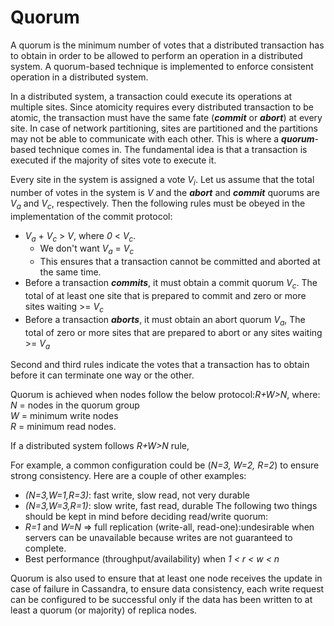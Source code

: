 # Quorum
A quorum is the minimum number of votes that a distributed transaction has to obtain in order to be allowed to perform an operation in a distributed system. 
A quorum-based technique is implemented to enforce consistent operation in a distributed system.

In a distributed system, a transaction could execute its operations at multiple sites. 
Since atomicity requires every distributed transaction to be atomic, the transaction must have the same fate (**_commit_** or **_abort_**) at every site. 
In case of network partitioning, sites are partitioned and the partitions may not be able to communicate with each other. 
This is where a **_quorum_**-based technique comes in. 
The fundamental idea is that a transaction is executed if the majority of sites vote to execute it.

Every site in the system is assigned a vote <i>V<sub>i</sub></i>. 
Let us assume that the total number of votes in the system is _V_ and 
the **_abort_** and **_commit_** quorums are <i>V<sub>a</sub></i> and <i>V<sub>c</sub></i>, respectively. 
Then the following rules must be obeyed in the implementation of the commit protocol:

- <i>V<sub>a</sub></i> + <i>V<sub>c</sub></i> > _V_, where _0_ < <i>V<sub>c</sub></i>.
  - We don't want <i>V<sub>a</sub></i> = <i>V<sub>c</sub></i>
  - This ensures that a transaction cannot be committed and aborted at the same time.
- Before a transaction **_commits_**, it must obtain a commit quorum <i>V<sub>c</sub></i>. The total of at least one site that is prepared to commit and zero or more sites waiting >= <i>V<sub>c</sub></i>
- Before a transaction **_aborts_**, it must obtain an abort quorum <i>V<sub>a</sub></i>, The total of zero or more sites that are prepared to abort or any sites waiting >= <i>V<sub>a</sub></i>

Second and third rules indicate the votes that a transaction has to obtain before it can terminate one way or the other.

Quorum is achieved when nodes follow the below protocol:_R+W>N_, where: \
_N_ = nodes in the quorum group\
_W_ = minimum write nodes \
_R_ = minimum read nodes.

If a distributed system follows _R+W>N_ rule,

For example, a common configuration could be (_N=3, W=2, R=2_) to ensure strong consistency. Here are a couple of other examples:
- _(N=3,W=1,R=3)_: fast write, slow read, not very durable
- _(N=3,W=3,R=1)_: slow write, fast read, durable
The following two things should be kept in mind before deciding read/write quorum:
- _R=1_ and _W=N_ ⇒ full replication (write-all, read-one):undesirable when servers can be unavailable because writes are not guaranteed to complete.
- Best performance (throughput/availability) when _1 < r < w < n_

Quorum is also used to ensure that at least one node receives the update in case of failure
in Cassandra, to ensure data consistency, each write request can be configured to be 
successful only if the data has been written to at least a quorum (or majority) of replica nodes.




